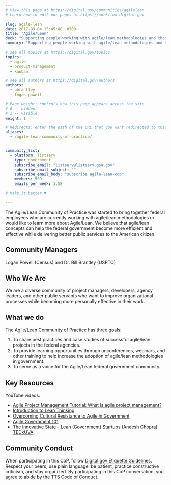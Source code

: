 ```yaml
---
# View this page at https://digital.gov/communities/agilelean
# Learn how to edit our pages at https://workflow.digital.gov

slug: agile-lean
date: 2017-09-04 15:45:00 -0500
title: "Agile/Lean"
deck: "Supporting people working with agile/lean methodologies and those who would like to learn more."
summary: "Supporting people working with agile/lean methodologies and those who would like to learn more."

# see all topics at https://digital.gov/topics
topics: 
  - agile
  - product-management
  - kanban

# see all authors at https://digital.gov/authors
authors: 
  - bbrantley
  - logan-powell

# Page weight: controls how this page appears across the site
# 0 -- hidden
# 1 -- visible
weight: 1

# Redirects: enter the path of the URL that you want redirected to this page
aliases: 
  - /agile-lean-community-of-practice/


community_list:
  - platform: listserv
    type: government
    subscribe_email: "listserv@listserv.gsa.gov"
    subscribe_email_subject: ""
    subscribe_email_body: "subscribe agile-lean-cop"
    members: 509
    emails_per_week: 1.58

# Make it better ♥

---
```


The Agile/Lean Community of Practice was started to bring together federal employees who are currently working with agile/lean methodologies or would like to learn more about Agile/Lean. We believe that agile/lean concepts can help the federal government become more efficient and effective while delivering better public services to the American citizen.

## Community Managers

Logan Powell (Census) and Dr. Bill Brantley (USPTO)

## Who We Are

We are a diverse community of project managers, developers, agency leaders, and other public servants who want to improve organizational processes while becoming more personally effective in their work.

## What we do

The Agile/Lean Community of Practice has three goals:

1. To share best practices and case studies of successful agile/lean projects in the federal agencies.
2. To provide learning opportunities through unconferences, webinars, and other training to help increase the adoption of agile/lean methodologies in government.
3. To serve as a voice for the Agile/Lean federal government community.

## Key Resources

YouTube videos:

- [Agile Project Management Tutorial: What is agile project management?](https://www.youtube.com/watch?v=MJR-EgHTA4E)
- [Introduction to Lean Thinking](https://www.youtube.com/watch?v=a255lkYgIpI)
- [Overcoming Cultural Resistance to Agile in Government](https://www.youtube.com/watch?v=yFY7QrJtWww)
- [Agile Government 101](https://www.youtube.com/watch?v=BJ7QzG33DK0)
- [The Innovative State – Lean (Government) Startups (Aneesh Chopra) TEDxUVA](https://www.youtube.com/watch?v=CtUrH0NH8MA)

## Community Conduct
When participating in this CoP, follow [Digital.gov Etiquette Guidelines](https://digital.gov/communities/manage-your-subscription/). Respect your peers, use plain language, be patient, practice constructive criticism, and stay organized. By participating in this CoP conversation, you agree to abide by the [TTS Code of Conduct](https://handbook.tts.gsa.gov/code-of-conduct/).